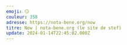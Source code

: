 ```yaml
---
emoji: 😏
couleur: 358
adresse: https://nota-bene.org/now
titre: Now | nota-bene.org (le site de stef)
update: 2024-01-14T22:45:02.000Z
---
```


